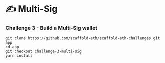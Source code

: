 # ✍️     Multi-Sig

### Challenge 3 - Build a Multi-Sig wallet

```
git clone https://github.com/scaffold-eth/scaffold-eth-challenges.git app
cd app
git checkout challenge-3-multi-sig
yarn install
```
